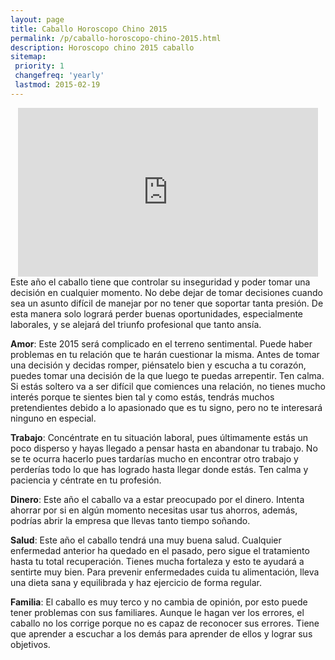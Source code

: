 ```yaml
---
layout: page
title: Caballo Horoscopo Chino 2015
permalink: /p/caballo-horoscopo-chino-2015.html
description: Horoscopo chino 2015 caballo
sitemap:
 priority: 1
 changefreq: 'yearly'
 lastmod: 2015-02-19
---
```

<div style="text-align: center;">

<iframe allowfullscreen="" frameborder="0" height="270" src="https://www.youtube.com/embed/G6mAYw8FJ8E?list=PLFxNV3JuSndVrbUhZ4aVQW3bkF8i_5Q7a" width="480"></iframe>
</div>
Este año el caballo tiene que controlar su inseguridad y poder tomar una decisión en cualquier momento. No debe dejar de tomar decisiones cuando sea un asunto difícil de manejar por no tener que soportar tanta presión. De esta manera solo logrará perder buenas oportunidades, especialmente laborales, y se alejará del triunfo profesional que tanto ansía.

<b>Amor</b>:
Este 2015 será complicado en el terreno sentimental. Puede haber problemas en tu relación que te harán cuestionar la misma. Antes de tomar una decisión y decidas romper, piénsatelo bien y escucha a tu corazón, puedes tomar una decisión de la que luego te puedas arrepentir. Ten calma.
Si estás soltero va a ser difícil que comiences una relación, no tienes mucho interés porque te sientes bien tal y como estás, tendrás muchos pretendientes debido a lo apasionado que es tu signo, pero no te interesará ninguno en especial.

<b>Trabajo</b>:
Concéntrate en tu situación laboral, pues últimamente estás un poco disperso y hayas llegado a pensar hasta en abandonar tu trabajo. No se te ocurra hacerlo pues tardarías mucho en encontrar otro trabajo y perderías todo lo que has logrado hasta llegar donde estás. Ten calma y paciencia y céntrate en tu profesión.

<b>Dinero</b>:
Este año el caballo va a estar preocupado por el dinero. Intenta ahorrar por si en algún momento necesitas usar tus ahorros, además, podrías abrir la empresa que llevas tanto tiempo soñando.

<b>Salud</b>:
Este año el caballo tendrá una muy buena salud. Cualquier enfermedad anterior ha quedado en el pasado, pero sigue el tratamiento hasta tu total recuperación. Tienes mucha fortaleza y esto te ayudará a sentirte muy bien. Para prevenir enfermedades cuida tu alimentación, lleva una dieta sana y equilibrada y haz ejercicio de forma regular.

<b>Familia</b>:
El caballo es muy terco y no cambia de opinión, por esto puede tener problemas con sus familiares. Aunque le hagan ver los errores, el caballo no los corrige porque no es capaz de reconocer sus errores. Tiene que aprender a escuchar a los demás para aprender de ellos y lograr sus objetivos.
